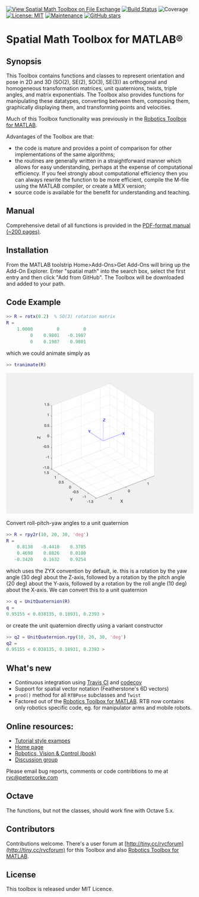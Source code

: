 [![View Spatial Math Toolbox on File Exchange](https://www.mathworks.com/matlabcentral/images/matlab-file-exchange.svg)](https://www.mathworks.com/matlabcentral/fileexchange/70373-spatial-math-toolbox)
[![Build Status](https://travis-ci.com/petercorke/spatial-math.svg?branch=master)](https://travis-ci.com/petercorke/spatial-math)
![Coverage](https://codecov.io/gh/petercorke/spatial-math/branch/master/graph/badge.svg)
[![License: MIT](https://img.shields.io/badge/License-MIT-blue.svg)](https://opensource.org/licenses/MIT)
[![Maintenance](https://img.shields.io/badge/Maintained%3F-yes-green.svg)](https://GitHub.com/petercorke/robotics-toolbox-matlab/graphs/commit-activity)
[![GitHub stars](https://img.shields.io/github/stars/petercorke/spatial-math.svg?style=social&label=Star&maxAge=2592000)](https://GitHub.com/petercorke/robotics-toolbox-matlab/stargazers/)
 
# Spatial Math Toolbox for MATLAB&reg;

## Synopsis

This Toolbox contains functions and classes to represent orientation and pose in 2D and 3D (SO(2), SE(2), SO(3), SE(3)) as orthogonal and homogeneous transformation matrices, unit quaternions, twists, triple angles, and matrix exponentials. The Toolbox also provides functions for manipulating these datatypes, converting between them, composing them, graphically displaying them, and transforming points and velocities.

Much of this Toolbox functionality was previously in the [Robotics Toolbox for MATLAB](https://github.com/petercorke/robotics-toolbox-matlab).

Advantages of the Toolbox are that:

  * the code is mature and provides a point of comparison for other implementations of the same algorithms;
  * the routines are generally written in a straightforward manner which allows for easy understanding, perhaps at the expense of computational efficiency. If you feel strongly about computational efficiency then you can always rewrite the function to be more efficient, compile the M-file using the MATLAB compiler, or create a MEX version;
  * source code is available for the benefit for understanding and teaching.
  
## Manual

Comprehensive detail of all functions is provided in the [PDF-format manual (~200 pages)](https://github.com/petercorke/spatial-math/releases/download/untagged-a2f9c8b2bd21cca9fe39/spatialmath.pdf).

## Installation

From the MATLAB toolstrip Home>Add-Ons>Get Add-Ons will bring up the Add-On Explorer.  Enter "spatial math" into the search box, select the first entry and then click "Add from GitHub".  The Toolbox will be downloaded and added to your path.



## Code Example

```matlab
>> R = rotx(0.2)  % SO(3) rotation matrix
R =
    1.0000         0         0
         0    0.9801   -0.1987
         0    0.1987    0.9801
```

which we could animate simply as
```matlab
>> tranimate(R)
```

![animation from tranimate()](doc/figs/tranimate.gif)

Convert roll-pitch-yaw angles to a unit quaternion
```matlab
>> R = rpy2r(10, 20, 30, 'deg')
R =
    0.8138   -0.4410    0.3785
    0.4698    0.8826    0.0180
   -0.3420    0.1632    0.9254
```
which uses the ZYX convention by default, ie. this is a rotation by the yaw angle (30 deg) about the Z-axis, followed by a rotation by the pitch angle (20 deg) about the Y-axis, followed by a rotation by the roll angle (10 deg) about the X-axis.  We can convert this to a unit quaternion
```matlab
>> q = UnitQuaternion(R)
q = 
0.95155 < 0.038135, 0.18931, 0.2393 >
```
or create the unit quaternion directly using a variant constructor
```matlab
>> q2 = UnitQuaternion.rpy(10, 20, 30, 'deg')
q2 = 
0.95155 < 0.038135, 0.18931, 0.2393 >
```

## What's new

* Continuous integration using [Travis CI](https://travis-ci.com/petercorke/spatial-math) and [codecov](https://codecov.io/gh/petercorke/spatial-math)
* Support for spatial vector notation (Featherstone's 6D vectors)
* `prod()` method for all `RTBPose` subclasses and `Twist`
* Factored out of the [Robotics Toolbox for MATLAB](https://github.com/petercorke/robotics-toolbox-matlab).  RTB now contains only robotics specific code, eg. for manipulator arms and mobile robots.

## Online resources:

* [Tutorial style exampes](https://github.com/petercorke/spatial-math/wiki)
* [Home page](http://www.petercorke.com)
* [Robotics, Vision & Control (book)](http://petercorke.com/wordpress/rvc)
* [Discussion group](http://groups.google.com/group/robotics-tool-box?hl=en)

Please email bug reports, comments or code contribtions to me at rvc@petercorke.com

## Octave

The functions, but not the classes, should work fine with Octave 5.x.

## Contributors

Contributions welcome.  There's a user forum at [http://tiny.cc/rvcforum](http://tiny.cc/rvcforum) for this Toolbox and also
[Robotics Toolbox for MATLAB](https://github.com/petercorke/robotics-toolbox-matlab).

## License

This toolbox is released under MIT Licence.
